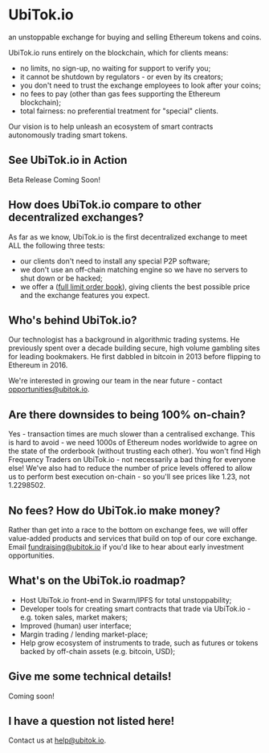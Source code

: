 # UbiTok.io
an unstoppable exchange for buying and selling Ethereum tokens and coins.

UbiTok.io runs entirely on the blockchain, which for clients means:
- no limits, no sign-up, no waiting for support to verify you;
- it cannot be shutdown by regulators - or even by its creators;
- you don't need to trust the exchange employees to look after your coins;
- no fees to pay (other than gas fees supporting the Ethereum blockchain);
- total fairness: no preferential treatment for "special" clients.

Our vision is to help unleash an ecosystem of smart contracts autonomously trading smart tokens.

## See UbiTok.io in Action
Beta Release Coming Soon!

## How does UbiTok.io compare to other decentralized exchanges?
As far as we know, UbiTok.io is the first decentralized exchange to meet ALL the following three tests:
 - our clients don't need to install any special P2P software;
 - we don't use an off-chain matching engine so we have no servers to shut down or be hacked;
 - we offer a ([full limit order book](docs/creating-orders.md)), giving clients the best possible price and the exchange features you expect.

## Who's behind UbiTok.io?
Our technologist has a background in algorithmic trading systems. He previously spent over a decade building secure, high volume gambling sites for leading bookmakers. He first dabbled in bitcoin in 2013 before flipping to Ethereum in 2016.

We're interested in growing our team in the near future - contact opportunities@ubitok.io.

## Are there downsides to being 100% on-chain?
Yes - transaction times are much slower than a centralised exchange. This is hard to avoid - we need 1000s of Ethereum nodes worldwide to agree on the state of the orderbook (without trusting each other). You won't find High Frequency Traders on UbiTok.io - not necessarily a bad thing for everyone else! We've also had to reduce the number of price levels offered to allow us to perform best execution on-chain - so you'll see prices like 1.23, not 1.2298502.

## No fees? How do UbiTok.io make money?
Rather than get into a race to the bottom on exchange fees, we will offer value-added products and services that build on top of our core exchange. Email fundraising@ubitok.io if you'd like to hear about early investment opportunities.

## What's on the UbiTok.io roadmap?
- Host UbiTok.io front-end in Swarm/IPFS for total unstoppability;
- Developer tools for creating smart contracts that trade via UbiTok.io - e.g. token sales, market makers;
- Improved (human) user interface;
- Margin trading / lending market-place;
- Help grow ecosystem of instruments to trade, such as futures or tokens backed by off-chain assets (e.g. bitcoin, USD);

## Give me some technical details!
Coming soon!

## I have a question not listed here!
Contact us at help@ubitok.io.

